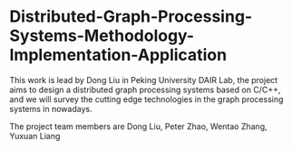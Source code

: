 # Distributed-Graph-Processing-Systems-Methodology-Implementation-Application
This work is lead by Dong Liu in Peking University DAIR Lab, the project aims to design a distributed graph processing systems based on C/C++, and we will survey the cutting edge technologies in the graph processing systems in nowadays.

The project team members are Dong Liu, Peter Zhao, Wentao Zhang, Yuxuan Liang
